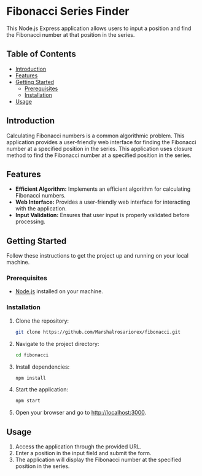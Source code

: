 # Fibonacci Series Finder

This Node.js Express application allows users to input a position and find the Fibonacci number at that position in the series.

## Table of Contents

- [Introduction](#introduction)
- [Features](#features)
- [Getting Started](#getting-started)
  - [Prerequisites](#prerequisites)
  - [Installation](#installation)
- [Usage](#usage)

## Introduction

Calculating Fibonacci numbers is a common algorithmic problem. 
This application provides a user-friendly web interface for finding the Fibonacci number at a specified position in the series.
This application uses closure method to find the Fibonacci number at a specified position in the series.

## Features

- **Efficient Algorithm:** Implements an efficient algorithm for calculating Fibonacci numbers.
- **Web Interface:** Provides a user-friendly web interface for interacting with the application.
- **Input Validation:** Ensures that user input is properly validated before processing.

## Getting Started

Follow these instructions to get the project up and running on your local machine.

### Prerequisites

- [Node.js](https://nodejs.org/) installed on your machine.

### Installation

1. Clone the repository:

    ```bash
    git clone https://github.com/Marshalrosariorex/fibonacci.git
    ```

2. Navigate to the project directory:

    ```bash
    cd fibonacci
    ```

3. Install dependencies:

    ```bash
    npm install
    ```

4. Start the application:

    ```bash
    npm start
    ```

5. Open your browser and go to [http://localhost:3000](http://localhost:3000).

## Usage

1. Access the application through the provided URL.
2. Enter a position in the input field and submit the form.
3. The application will display the Fibonacci number at the specified position in the series.
